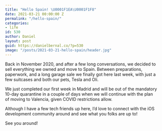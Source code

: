 ```yaml
---
title: "Hello Spain! \U0001F1EA\U0001F1F8"
date: 2021-03-21 00:00:00 Z
permalink: "/hello-spain/"
categories:
- life
id: 530
author: Daniel
layout: post
guid: https://danielbernal.co/?p=530
image: "/posts/2021-03-21-hello-spain/header.jpg"
---
```


Back in November 2020, and after a few long conversations, we decided to sell everything we owned and move to Spain. Between preparations, paperwork, and a long garage sale we finally got here last week, with just a few suitcases and both our pets, Tesla and Oli.<!--more-->

We just completed our first week in Madrid and will be out of the mandatory 10-day quarantine in a couple of days when we will continue with the plan of moving to Valencia, given COVID restrictions allow.

Although I have a few tech friends up here, I’d love to connect with the iOS development community around and see what you folks are up to!

See you around!